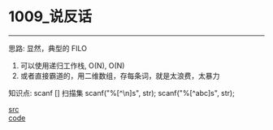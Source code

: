 # 1009_说反话

---

思路:
显然，典型的 FILO
1. 可以使用递归工作栈, O(N), O(N)
2. 或者直接霸道的，用二维数组，存每条词，就是太浪费，太暴力

知识点: 
scanf [] 扫描集
scanf("%[^\n]s", str);
scanf("%[^abc]s", str);

[src](https://pintia.cn/problem-sets/994805260223102976/problems/994805314941992960) <br>
[code](code/1009.c) <br>

